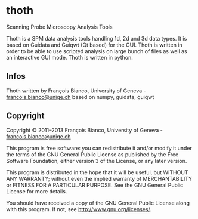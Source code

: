 thoth
=====

Scanning Probe Microscopy Analysis Tools

Thoth is a SPM data analysis tools handling 1d, 2d and 3d data types. It is
based on Guidata and Guiqwt (Qt based) for the GUI. Thoth is written in order to
be able to use scripted analysis on large bunch of files as well as
an interactive GUI mode. Thoth is written in python.

Infos
-----

Thoth written by François Bianco, University of Geneva -
francois.bianco@unige.ch based on numpy, guidata, guiqwt

Copyright
---------

Copyright © 2011–2013 François Bianco, University of Geneva -
francois.bianco@unige.ch

This program is free software: you can redistribute it and/or modify it under
the terms of the GNU General Public License as published by the Free Software
Foundation, either version 3 of the License, or any later version.

This program is distributed in the hope that it will be useful,
but WITHOUT ANY WARRANTY; without even the implied warranty of
MERCHANTABILITY or FITNESS FOR A PARTICULAR PURPOSE.  See the
GNU General Public License for more details.

You should have received a copy of the GNU General Public License
along with this program.  If not, see <http://www.gnu.org/licenses/>.
